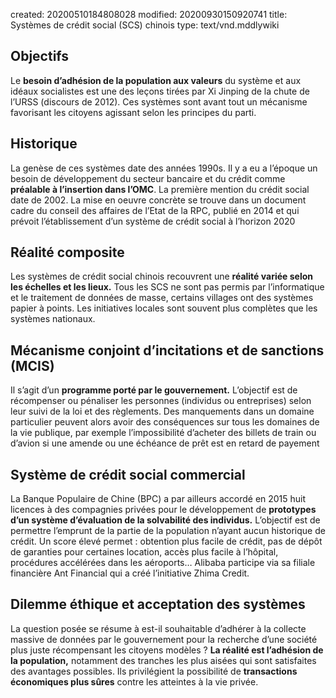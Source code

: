 created: 20200510184808028
modified: 20200930150920741
title: Systèmes de crédit social (SCS) chinois
type: text/vnd.mddlywiki

## Objectifs

Le **besoin d’adhésion de la population aux valeurs** du système et aux idéaux socialistes est une des leçons tirées par Xi Jinping de la chute de l’URSS (discours de 2012). Ces systèmes sont avant tout un mécanisme favorisant les citoyens agissant selon les principes du parti.

## Historique

La genèse de ces systèmes date des années 1990s. Il y a eu a l’époque un besoin de développement du secteur bancaire et du crédit comme **préalable à l’insertion dans l’OMC**. La première mention du crédit social date de 2002. La mise en oeuvre concrète se trouve dans un document cadre du conseil des affaires de l’Etat de la RPC, publié en 2014 et qui prévoit l’établissement d’un système de crédit social à l’horizon 2020

## Réalité composite

Les systèmes de crédit social chinois recouvrent une **réalité variée selon les échelles et les lieux.** Tous les SCS ne sont pas permis par l’informatique et le traitement de données de masse, certains villages ont des systèmes papier à points. Les initiatives locales sont souvent plus complètes que les systèmes nationaux. 

## Mécanisme conjoint d’incitations et de sanctions (MCIS)

Il s’agit d’un **programme porté par le gouvernement.** L’objectif est de récompenser ou pénaliser les personnes (individus ou entreprises) selon leur suivi de la loi et des règlements. Des manquements dans un domaine particulier peuvent alors avoir des conséquences sur tous les domaines de la vie publique, par exemple l’impossibilité d’acheter des billets de train ou d’avion si une amende ou une échéance de prêt est en retard de payement

## Système de crédit social commercial

La Banque Populaire de Chine (BPC) a par ailleurs accordé en 2015 huit licences à des compagnies privées pour le développement de **prototypes d’un système d’évaluation de la solvabilité des individus.** L’objectif est de permettre l’emprunt de la partie de la population n’ayant aucun historique de crédit. Un score élevé permet : obtention plus facile de crédit, pas de dépôt de garanties pour certaines location, accès plus facile à l’hôpital, procédures accélérées dans les aéroports… Alibaba participe via sa filiale financière Ant Financial qui a créé l’initiative Zhima Credit.

## Dilemme éthique et acceptation des systèmes

La question posée se résume à est-il souhaitable d’adhérer à la collecte massive de données par le gouvernement pour la recherche d’une société plus juste récompensant les citoyens modèles ? **La réalité est l’adhésion de la population,** notamment des tranches les plus aisées qui sont satisfaites des avantages possibles. Ils privilégient la possibilité de **transactions économiques plus sûres** contre les atteintes à la vie privée.